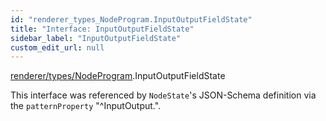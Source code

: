 ```yaml
---
id: "renderer_types_NodeProgram.InputOutputFieldState"
title: "Interface: InputOutputFieldState"
sidebar_label: "InputOutputFieldState"
custom_edit_url: null
---
```


[renderer/types/NodeProgram](../modules/renderer_types_NodeProgram.md).InputOutputFieldState

This interface was referenced by `NodeState`'s JSON-Schema definition
via the `patternProperty` "^InputOutput.".
